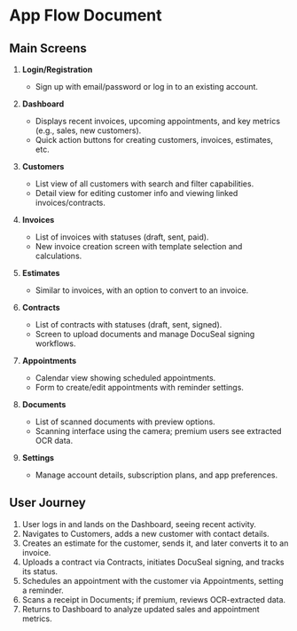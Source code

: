 # App Flow Document

## Main Screens
1. **Login/Registration**
   - Sign up with email/password or log in to an existing account.

2. **Dashboard**
   - Displays recent invoices, upcoming appointments, and key metrics (e.g., sales, new customers).
   - Quick action buttons for creating customers, invoices, estimates, etc.

3. **Customers**
   - List view of all customers with search and filter capabilities.
   - Detail view for editing customer info and viewing linked invoices/contracts.

4. **Invoices**
   - List of invoices with statuses (draft, sent, paid).
   - New invoice creation screen with template selection and calculations.

5. **Estimates**
   - Similar to invoices, with an option to convert to an invoice.

6. **Contracts**
   - List of contracts with statuses (draft, sent, signed).
   - Screen to upload documents and manage DocuSeal signing workflows.

7. **Appointments**
   - Calendar view showing scheduled appointments.
   - Form to create/edit appointments with reminder settings.

8. **Documents**
   - List of scanned documents with preview options.
   - Scanning interface using the camera; premium users see extracted OCR data.

9. **Settings**
   - Manage account details, subscription plans, and app preferences.

## User Journey
1. User logs in and lands on the Dashboard, seeing recent activity.
2. Navigates to Customers, adds a new customer with contact details.
3. Creates an estimate for the customer, sends it, and later converts it to an invoice.
4. Uploads a contract via Contracts, initiates DocuSeal signing, and tracks its status.
5. Schedules an appointment with the customer via Appointments, setting a reminder.
6. Scans a receipt in Documents; if premium, reviews OCR-extracted data.
7. Returns to Dashboard to analyze updated sales and appointment metrics.